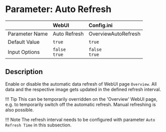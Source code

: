 # Parameter: Auto Refresh

|                   | WebUI               | Config.ini
|:---               |:---                 |:----
| Parameter Name    | Auto Refresh        | OverviewAutoRefresh
| Default Value     | `true`              | `true`
| Input Options     | `false`<br>`true`   | `false`<br>`true` 


## Description

Enable or disable the automatic data refresh of WebUI page `Overview`. All data and the respective image gets
updated in the defined refresh interval.


!!! Tip
    This can be temporarily overridden on the 'Overview' WebUI page, e.g. to temporarily switch off the automatic 
    refresh. Manual refreshing is also possible.


!!! Note
    The refresh interval needs to be configured with parameter `Auto Refresh Time` in this subsection.
